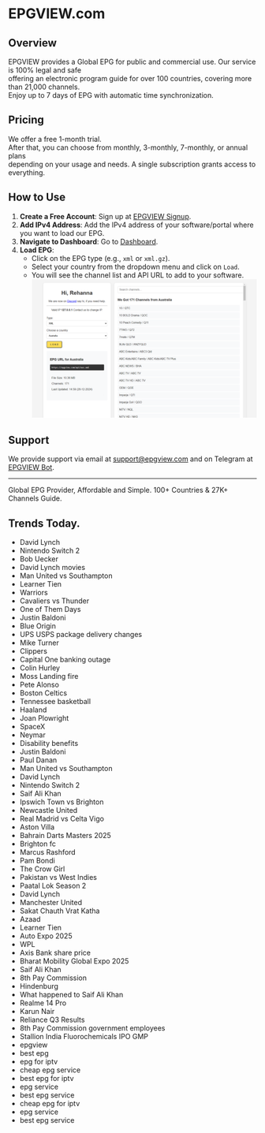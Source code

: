 # EPGVIEW.com



## Overview
EPGVIEW provides a Global EPG for public and commercial use. Our service is 100% legal and safe\
offering an electronic program guide for over 100 countries, covering more than 21,000 channels.\
Enjoy up to 7 days of EPG with automatic time synchronization.

## Pricing
We offer a free 1-month trial. \
After that, you can choose from monthly, 3-monthly, 7-monthly, or annual plans \
depending on your usage and needs. A single subscription grants access to everything.

## How to Use
1. **Create a Free Account**: Sign up at [EPGVIEW Signup](https://epgview.com/signup.php).
2. **Add IPv4 Address**: Add the IPv4 address of your software/portal where you want to load our EPG.
3. **Navigate to Dashboard**: Go to [Dashboard](https://epgview.com/dashboard.php).
4. **Load EPG**:
   - Click on the EPG type (e.g., `xml` or `xml.gz`).
   - Select your country from the dropdown menu and click on `Load`.
   - You will see the channel list and API URL to add to your software.
![EPGVIEW](img/dashboard.png)
## Support
We provide support via email at [support@epgview.com](mailto:support@epgview.com) and on Telegram at [EPGVIEW Bot](https://t.me/epgview_bot).

---

Global EPG Provider, Affordable and Simple. 100+ Countries & 27K+ Channels Guide.

## Trends Today.

- David Lynch
- Nintendo Switch 2
- Bob Uecker
- David Lynch movies
- Man United vs Southampton
- Learner Tien
- Warriors
- Cavaliers vs Thunder
- One of Them Days
- Justin Baldoni
- Blue Origin
- UPS USPS package delivery changes
- Mike Turner
- Clippers
- Capital One banking outage
- Colin Hurley
- Moss Landing fire
- Pete Alonso
- Boston Celtics
- Tennessee basketball
- Haaland
- Joan Plowright
- SpaceX
- Neymar
- Disability benefits
- Justin Baldoni
- Paul Danan
- Man United vs Southampton
- David Lynch
- Nintendo Switch 2
- Saif Ali Khan
- Ipswich Town vs Brighton
- Newcastle United
- Real Madrid vs Celta Vigo
- Aston Villa
- Bahrain Darts Masters 2025
- Brighton fc
- Marcus Rashford
- Pam Bondi
- The Crow Girl
- Pakistan vs West Indies
- Paatal Lok Season 2
- David Lynch
- Manchester United
- Sakat Chauth Vrat Katha
- Azaad
- Learner Tien
- Auto Expo 2025
- WPL
- Axis Bank share price
- Bharat Mobility Global Expo 2025
- Saif Ali Khan
- 8th Pay Commission
- Hindenburg
- What happened to Saif Ali Khan
- Realme 14 Pro
- Karun Nair
- Reliance Q3 Results
- 8th Pay Commission government employees
- Stallion India Fluorochemicals IPO GMP
- epgview
- best epg
- epg for iptv
- cheap epg service
- best epg for iptv
- epg service
- best epg service
- cheap epg for iptv
- epg service
- best epg service
